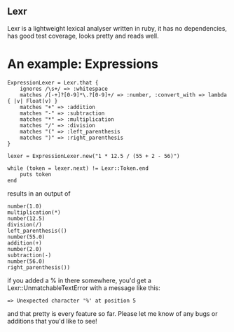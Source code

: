## Lexr

Lexr is a lightweight lexical analyser written in ruby, it has no dependencies, has good test coverage, looks pretty and reads well.

# An example: Expressions

	ExpressionLexer = Lexr.that {
		ignores /\s+/ => :whitespace
		matches /[-+]?[0-9]*\.?[0-9]+/ => :number, :convert_with => lambda { |v| Float(v) }
		matches "+" => :addition
		matches "-" => :subtraction
		matches "*" => :multiplication
		matches "/" => :division
		matches "(" => :left_parenthesis
		matches ")" => :right_parenthesis
	}

	lexer = ExpressionLexer.new("1 * 12.5 / (55 + 2 - 56)")

	while (token = lexer.next) != Lexr::Token.end
		puts token
	end

results in an output of

	number(1.0)
	multiplication(*)
	number(12.5)
	division(/)
	left_parenthesis(()
	number(55.0)
	addition(+)
	number(2.0)
	subtraction(-)
	number(56.0)
	right_parenthesis())
	
if you added a % in there somewhere, you'd get a Lexr::UnmatchableTextError with a message like this:

	=> Unexpected character '%' at position 5
	
and that pretty is every feature so far. Please let me know of any bugs or additions that you'd like to see!
